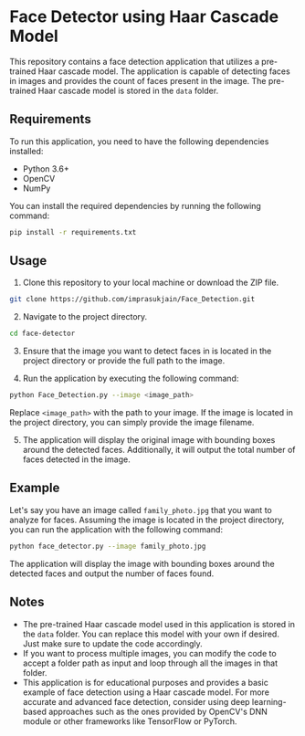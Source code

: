 # Face Detector using Haar Cascade Model

This repository contains a face detection application that utilizes a pre-trained Haar cascade model. The application is capable of detecting faces in images and provides the count of faces present in the image. The pre-trained Haar cascade model is stored in the `data` folder.

## Requirements

To run this application, you need to have the following dependencies installed:

- Python 3.6+
- OpenCV
- NumPy

You can install the required dependencies by running the following command:

```bash
pip install -r requirements.txt
```

## Usage

1. Clone this repository to your local machine or download the ZIP file.

```bash
git clone https://github.com/imprasukjain/Face_Detection.git
```

2. Navigate to the project directory.

```bash
cd face-detector
```

3. Ensure that the image you want to detect faces in is located in the project directory or provide the full path to the image.

4. Run the application by executing the following command:

```bash
python Face_Detection.py --image <image_path>
```

Replace `<image_path>` with the path to your image. If the image is located in the project directory, you can simply provide the image filename.

5. The application will display the original image with bounding boxes around the detected faces. Additionally, it will output the total number of faces detected in the image.

## Example

Let's say you have an image called `family_photo.jpg` that you want to analyze for faces. Assuming the image is located in the project directory, you can run the application with the following command:

```bash
python face_detector.py --image family_photo.jpg
```

The application will display the image with bounding boxes around the detected faces and output the number of faces found.

## Notes

- The pre-trained Haar cascade model used in this application is stored in the `data` folder. You can replace this model with your own if desired. Just make sure to update the code accordingly.
- If you want to process multiple images, you can modify the code to accept a folder path as input and loop through all the images in that folder.
- This application is for educational purposes and provides a basic example of face detection using a Haar cascade model. For more accurate and advanced face detection, consider using deep learning-based approaches such as the ones provided by OpenCV's DNN module or other frameworks like TensorFlow or PyTorch.

